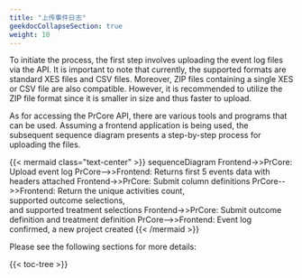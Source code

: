 ```yaml
---
title: "上传事件日志"
geekdocCollapseSection: true
weight: 10
---
```


To initiate the process, the first step involves uploading the event log files via the API. It is important to note that currently, the supported formats are standard XES files and CSV files. Moreover, ZIP files containing a single XES or CSV file are also compatible. However, it is recommended to utilize the ZIP file format since it is smaller in size and thus faster to upload.

As for accessing the PrCore API, there are various tools and programs that can be used. Assuming a frontend application is being used, the subsequent sequence diagram presents a step-by-step process for uploading the files.

{{< mermaid class="text-center" >}}
sequenceDiagram
    Frontend->>PrCore: Upload event log
    PrCore-->>Frontend: Returns first 5 events data with headers attached
    Frontend->>PrCore: Submit column definitions
    PrCore-->>Frontend: Return the unique activities count, <br>supported outcome selections, <br>and supported treatment selections
    Frontend->>PrCore: Submit outcome definition and treatment definition
    PrCore-->>Frontend: Event log confirmed, a new project created
{{< /mermaid >}}

Please see the following sections for more details:

{{< toc-tree >}}
